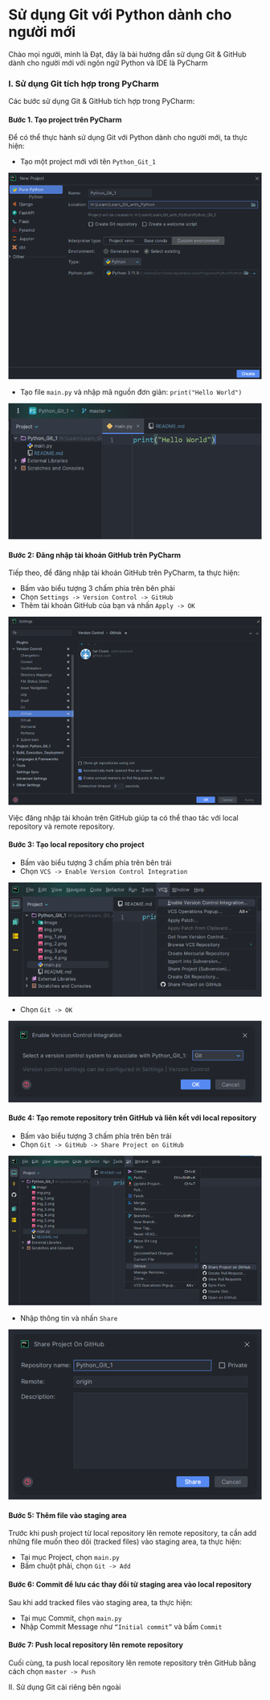# Sử dụng Git với Python dành cho người mới
Chào mọi người, mình là Đạt, đây là bài hướng dẫn sử dụng Git & GitHub dành cho người mới
với ngôn ngữ Python và IDE là PyCharm

### I. Sử dụng Git tích hợp trong PyCharm
Các bước sử dụng Git & GitHub tích hợp trong PyCharm:
#### Bước 1. Tạo project trên PyCharm
Để có thể thực hành sử dụng Git với Python dành cho người mới, ta thực hiện:
* Tạo một project mới với tên `Python_Git_1 `

![img.png](Image/img.png)

* Tạo file `main.py` và nhập mã nguồn đơn giản: `print("Hello World")`

![img.png](img.png)

#### Bước 2: Đăng nhập tài khoản GitHub trên PyCharm
Tiếp theo, để đăng nhập tài khoản GitHub trên PyCharm, ta thực hiện:
* Bấm vào biểu tượng 3 chấm phía trên bên phải
* Chọn `Settings -> Version Control -> GitHub`
* Thêm tài khoản GitHub của bạn và nhấn `Apply -> OK`

![img_3.png](img_3.png)

Việc đăng nhập tài khoản trên GitHub giúp ta có thể thao tác với local repository và remote repository.
#### Bước 3: Tạo local repository cho project
* Bấm vào biểu tượng 3 chấm phía trên bên trái
* Chọn `VCS -> Enable Version Control Integration`

![img_5.png](img_5.png)

* Chọn `Git -> OK`

![img_6.png](img_6.png)

#### Bước 4: Tạo remote repository trên GitHub và liên kết với local repository
* Bấm vào biểu tượng 3 chấm phía trên bên trái
* Chọn `Git -> GitHub -> Share Project on GitHub`

![img_7.png](img_7.png)

* Nhập thông tin và nhấn `Share`

![img_8.png](img_8.png)

#### Bước 5: Thêm file vào staging area
Trước khi push project từ local repository lên remote repository, ta cần add những file muốn theo dõi (tracked files) vào staging area, ta thực hiện:
* Tại mục Project, chọn `main.py`
* Bấm chuột phải, chọn `Git -> Add`
#### Bước 6: Commit để lưu các thay đổi từ staging area vào local repository
Sau khi add tracked files vào staging area, ta thực hiện:
* Tại mục Commit, chọn `main.py`
* Nhập Commit Message như `“Initial commit”` và bấm `Commit`
#### Bước 7: Push local repository lên remote repository
Cuối cùng, ta push local repository lên remote repository trên GitHub bằng cách 
chọn `master -> Push`

II. Sử dụng Git cài riêng bên ngoài
